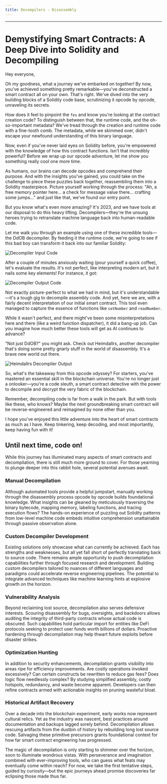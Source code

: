 ```yaml
---
title: Decompilers - Disassembly
---
```


---

# Demystifying Smart Contracts: A Deep Dive into Solidity and Decompiling

Hey everyone,

Oh my goodness, what a journey we've embarked on together! By now, you've achieved something pretty remarkable—you've deconstructed a smart contract all on your own. That's right. We've dived into the very building blocks of a Solidity code base, scrutinizing it opcode by opcode, unraveling its secrets.

How does it feel to pinpoint the `fes` and know you're looking at the contract creation code? To distinguish between that, the runtime code, and the oh-so-important metadata? We've tread through the creation and runtime code with a fine-tooth comb. The metadata, while we skimmed over, didn't escape your newfound understanding of this binary language.

Now, even if you've never laid eyes on Solidity before, you're empowered with the knowledge of how this contract functions. Isn't that incredibly powerful? Before we wrap up our opcode adventure, let me show you something really cool one more time.

As humans, our brains can decode opcodes and comprehend their purpose. And with the insights you've gained, you could take on the challenge to piece these puzzles back together, reassembling them into a Solidity masterpiece. Picture yourself working through the process: "Ah, a free memory pointer here... a check for message value there... crafting some jumps..." and just like that, we've found our entry point.

But you know what's even more amazing? It's 2023, and we have tools at our disposal to do this heavy lifting. Decompilers—they're the unsung heroes trying to retranslate machine language back into human-readable code.

Let me walk you through an example using one of these incredible tools—the DdOB decompiler. By feeding it the runtime code, we're going to see if this bad boy can transform it back into our familiar Solidity:

![Decompiler Input Code](https://cdn.videotap.com/618/screenshots/Cya8DPviqHrjlEqldEL1-145.8.png)

After a couple of minutes anxiously waiting (pour yourself a quick coffee), let's evaluate the results. It's not perfect, like interpreting modern art, but it nails some key elements! For instance, it got:

![Decompiler Output Code](https://cdn.videotap.com/618/screenshots/OHrbtIhjICj69UzdcTFx-170.1.png)

Not exactly picture-perfect to what we had in mind, but it's understandable—it's a tough gig to decompile assembly code. And yet, here we are, with a fairly decent interpretation of our initial smart contract. This tool even managed to capture the essence of functions like `setNumber` and `readNumber`.

While it wasn't perfect, and there might've been some misinterpretations here and there (like a weird function dispatcher), it did a bang-up job. Can you imagine how much better these tools will get as AI continues to advance?

"Not just DdOB?" you might ask. Check out Heimdallrs, another decompiler that's doing some pretty gnarly stuff in the world of disassembly. It's a brave new world out there.

![Heimdallrs Decompiler Output](https://cdn.videotap.com/618/screenshots/ScoUpABpA0NyG9g7XXTC-206.55.png)

So, what's the takeaway from this opcode odyssey? For starters, you've mastered an essential skill in the blockchain universe. You're no longer just a onlooker—you're a code sleuth, a smart contract detective with the power to decompile and decrypt the very fabric of the blockchain.

Remember, decompiling code is far from a walk in the park. But with tools like these, who knows? Maybe the next groundbreaking smart contract will be reverse-engineered and reimagined by none other than you.

I hope you've enjoyed this little adventure into the heart of smart contracts as much as I have. Keep tinkering, keep decoding, and most importantly, keep having fun with it!

## Until next time, code on!

While this journey has illuminated many aspects of smart contracts and decompilation, there is still much more ground to cover. For those yearning to plunge deeper into this rabbit hole, several potential avenues await.

### Manual Decompilation

Although automated tools provide a helpful jumpstart, manually working through the disassembly process opcode by opcode builds foundational knowledge. What insights can be gleaned by meticulously traversing the binary bytecode, mapping memory, labeling functions, and tracing execution flows? The hands-on experience of puzzling out Solidity patterns from low-level machine code embeds intuitive comprehension unattainable through passive observation alone.

### Custom Decompiler Development

Existing solutions only showcase what can currently be achieved. Each has strengths and weaknesses, but all yet fall short of perfectly translating back to source code. There remains ample opportunity to push decompilation capabilities further through focused research and development. Building custom decompilers tailored to nuances of different languages and paradigms could accelerate reverse engineering pipelines. The potential to integrate advanced techniques like machine learning hints at explosive growth on the horizon.

### Vulnerability Analysis

Beyond reclaiming lost source, decompilation also serves defensive interests. Scouring disassembly for bugs, oversights, and backdoors allows auditing the integrity of third-party contracts whose actual code is obscured. Such capabilities hold particular import for entities like DeFi protocols seeking to protect user funds worth billions of dollars. Proactive hardening through decompilation may help thwart future exploits before disaster strikes.

### Optimization Hunting

In addition to security enhancements, decompilation grants visibility into areas ripe for efficiency improvements. Are costly operations invoked excessively? Can certain constructs be rewritten to reduce gas fees? Does logic flow needlessly complex? By studying simplified assembly, costly hotspots, redundancy, and waste become apparent. Developers can then refine contracts armed with actionable insights on pruning wasteful bloat.

### Historical Artifact Recovery

Over a decade into the blockchain experiment, early works now represent cultural relics. Yet as the industry was nascent, best practices around documentation and backups lagged sorely behind. Decompilation allows rescuing artifacts from the dustbin of history by rebuilding long lost source code. Salvaging these primitive precursors grants foundational context for how far smart contract engineering has progressed.

The magic of decompilation is only starting to shimmer over the horizon, soon to illuminate wondrous vistas. With perseverance and imagination combined with ever-improving tools, who can guess what feats may eventually come within reach? For now, we take the first tentative steps, guided by curiosity—but the epic journeys ahead promise discoveries far eclipsing those made thus far.
